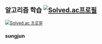## 알고리즘 학습  [![Solved.ac프로필](http://mazassumnida.wtf/api/mini/generate_badge?boj=opr8632)](https://solved.ac/opr8632)
[![Solved.ac
프로필](http://mazassumnida.wtf/api/v2/generate_badge?boj=opr8632)](https://solved.ac/opr8632)
### sungjun